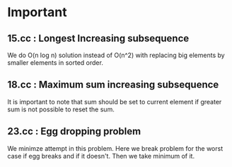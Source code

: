 # Important

## 15.cc : Longest Increasing subsequence

We do O(n log n) solution instead of O(n^2) with replacing big elements by
smaller elements in sorted order.

## 18.cc : Maximum sum increasing subsequence

It is important to note that sum should be set to current element if greater
sum is not possible to reset the sum.

## 23.cc : Egg dropping problem

We minimze attempt in this problem. Here we break problem for the worst  case
if egg breaks and if it doesn't. Then we take minimum of it.
